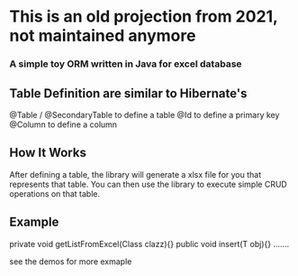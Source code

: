 # This is an old projection from 2021, not maintained anymore

### A simple toy ORM written in Java for excel database

## Table Definition are similar to Hibernate's

@Table / @SecondaryTable to define a table
@Id to define a primary key
@Column to define a column

## How It Works

After defining a table, the library will generate a xlsx file
for you that represents that table. You can then use the
library to execute simple CRUD operations on that table.

## Example
private <T> void getListFromExcel(Class<T> clazz){}
public <T> void insert(T obj){}
.......

see the demos for more exmaple
